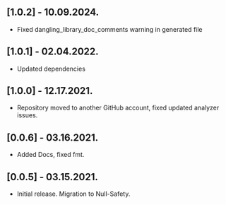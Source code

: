 ## [1.0.2] - 10.09.2024.

* Fixed dangling_library_doc_comments warning in generated file

## [1.0.1] - 02.04.2022.

* Updated dependencies


## [1.0.0] - 12.17.2021.

* Repository moved to another GitHub account, fixed updated analyzer issues.


## [0.0.6] - 03.16.2021.

* Added Docs, fixed fmt.


## [0.0.5] - 03.15.2021.

* Initial release. Migration to Null-Safety.

